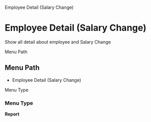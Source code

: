 
Employee Detail (Salary Change)
# Employee Detail (Salary Change)


Show all detail about employee and Salary Change

Menu Path
## Menu Path



- Employee Detail (Salary Change)

Menu Type
### Menu Type

**Report**

